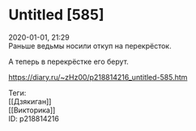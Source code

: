 Untitled [585]
===============

   
 2020-01-01, 21:29   
  Раньше ведьмы носили откуп на перекрёсток.   
   
 А теперь в перекрёстке его берут.   
    
 <https://diary.ru/~zHz00/p218814216_untitled-585.htm>   
   
 Теги:   
 [[Дзякиган]]   
 [[Викторика]]   
 ID: p218814216